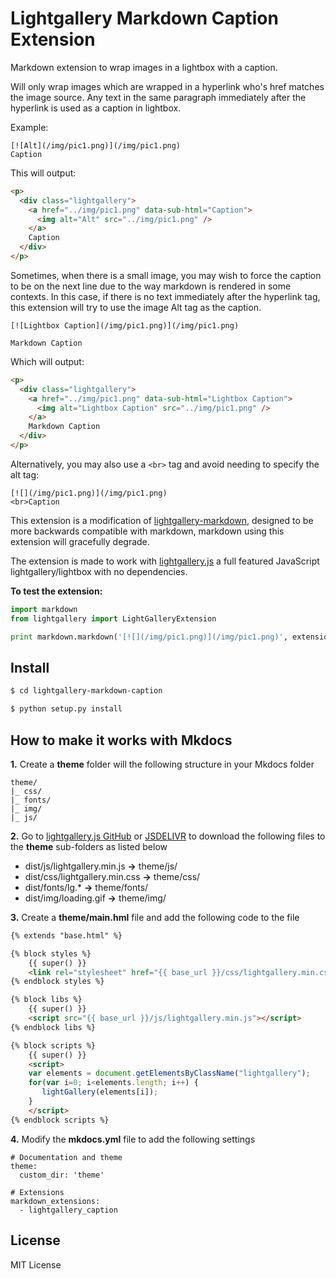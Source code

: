 # Lightgallery Markdown Caption Extension

Markdown extension to wrap images in a lightbox with a caption.

Will only wrap images which are wrapped in a hyperlink who's href matches the image source. Any text in the same paragraph immediately after the hyperlink is used as a caption in lightbox.

Example:

```
[![Alt](/img/pic1.png)](/img/pic1.png)
Caption
```

This will output:

```html
<p>
  <div class="lightgallery">
    <a href="../img/pic1.png" data-sub-html="Caption">
      <img alt="Alt" src="../img/pic1.png" />
    </a>
    Caption
  </div>
</p>
```

Sometimes, when there is a small image, you may wish to force the caption to be on the next line due to the way markdown is rendered in some contexts. In this case, if there is no text immediately after the hyperlink tag, this extension will try to use the image Alt tag as the caption.

```
[![Lightbox Caption](/img/pic1.png)](/img/pic1.png)

Markdown Caption
```

Which will output:

```html
<p>
  <div class="lightgallery">
    <a href="../img/pic1.png" data-sub-html="Lightbox Caption">
      <img alt="Lightbox Caption" src="../img/pic1.png" />
    </a>
    Markdown Caption
  </div>
</p>
```

Alternatively, you may also use a `<br>` tag and avoid needing to specify the alt tag:

```
[![](/img/pic1.png)](/img/pic1.png)
<br>Caption
```

This extension is a modification of [lightgallery-markdown](https://github.com/g-provost/lightgallery-markdown), designed to be more backwards compatible with markdown, markdown using this extension will gracefully degrade.

The extension is made to work with [lightgallery.js](https://github.com/sachinchoolur/lightgallery.js) a full featured JavaScript lightgallery/lightbox with no dependencies.

**To test the extension:**

```python
import markdown
from lightgallery import LightGalleryExtension

print markdown.markdown('[![](/img/pic1.png)](/img/pic1.png)', extensions=[LightGalleryExtension()])
```


## Install

```bash
$ cd lightgallery-markdown-caption

$ python setup.py install
```

## How to make it works with Mkdocs

**1.** Create a **theme** folder will the following structure in your Mkdocs folder

```
theme/
|_ css/
|_ fonts/
|_ img/
|_ js/
````

**2.** Go to [lightgallery.js GitHub](https://github.com/sachinchoolur/lightgallery.js) or [JSDELIVR](https://www.jsdelivr.com/package/npm/lightgallery.js) to download the following files to the **theme** sub-folders as listed below

- dist/js/lightgallery.min.js **->** theme/js/
- dist/css/lightgallery.min.css **->** theme/css/
- dist/fonts/lg.* **->** theme/fonts/
- dist/img/loading.gif **->** theme/img/

**3.** Create a **theme/main.hml** file and add the following code to the file

```html
{% extends "base.html" %}

{% block styles %}
    {{ super() }}
    <link rel="stylesheet" href="{{ base_url }}/css/lightgallery.min.css">
{% endblock styles %}

{% block libs %}
    {{ super() }}
    <script src="{{ base_url }}/js/lightgallery.min.js"></script>
{% endblock libs %}

{% block scripts %}
    {{ super() }}
    <script>
    var elements = document.getElementsByClassName("lightgallery");
    for(var i=0; i<elements.length; i++) {
       lightGallery(elements[i]);
    }
    </script>
{% endblock scripts %}
```

**4.** Modify the **mkdocs.yml** file to add the following settings

```
# Documentation and theme
theme:
  custom_dir: 'theme'
```


```
# Extensions
markdown_extensions:
  - lightgallery_caption
```

## License

MIT License
